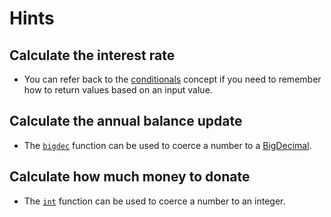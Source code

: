 # Hints

## Calculate the interest rate

- You can refer back to the [conditionals][conditionals] concept if you need to remember how to return values based on an input value.

## Calculate the annual balance update

- The [`bigdec`][bigdec] function can be used to coerce a number to a [BigDecimal][bigdecimal].

## Calculate how much money to donate

- The [`int`][int] function can be used to coerce a number to an integer.

[bigdec]: https://clojuredocs.org/clojure.core/bigdec
[bigdecimal]: https://docs.oracle.com/javase/8/docs/api/java/math/BigDecimal.html
[conditionals]: https://exercism.org/tracks/clojure/concepts/conditionals
[int]: https://clojuredocs.org/clojure.core/int